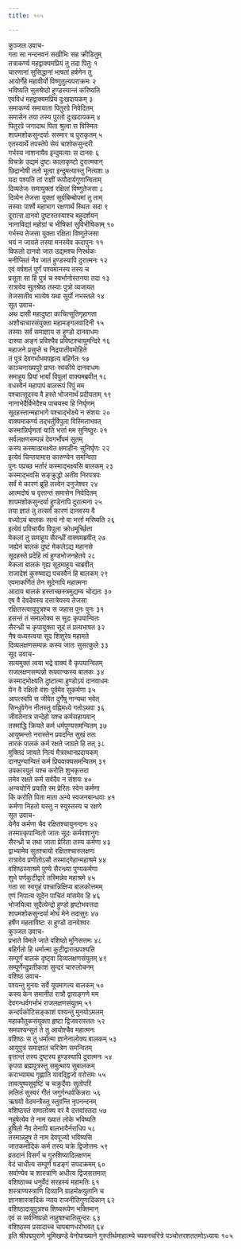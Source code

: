 ```yaml
---
title: १०५

---
```

कुञ्जल उवाच-  
गता सा नन्दनवनं सखीभिः सह क्रीडितुम्  
तत्राकर्ण्य महद्वाक्यमप्रियं तु तदा पितुः १  
चारणानां सुसिद्धानां भाषतां हर्षणेन तु  
आयोर्गेहे महावीर्यो विष्णुतुल्यपराक्रमः २  
भविष्यति सुतश्रेष्ठो हुण्डस्यान्तं करिष्यति  
एवंविधं महद्वाक्यमप्रियं दुःखदायकम् ३  
समाकर्ण्य समायाता पितुरग्रे निवेदितम्  
समासेन तया तस्य पुरतो दुःखदायकम् ४  
पितुरग्रे जगादाथ पिता श्रुत्वा स विस्मितः  
शापमशोकसुन्दर्याः सस्मार च पुराकृतम् ५  
एतस्यार्थे तपस्तेपे सेयं चाशोकसुन्दरी  
गर्भस्य नाशनायैव इन्दुमत्याः स दानवः ६  
विचक्रे उद्यमं दुष्टः कालाकृष्टो दुरात्मवान्  
छिद्रान्वेषी ततो भूत्वा इन्दुमत्यास्तु नित्यशः ७  
यदा पश्यति तां राज्ञीं रूपौदार्यगुणान्विताम्  
दिव्यतेजः समायुक्तां रक्षितां विष्णुतेजसा ८  
दिव्येन तेजसा युक्तां सूर्यबिम्बोपमां तु ताम्  
तस्याः पार्श्वे महाभाग रक्षणार्थं स्थितः सदा ९  
दूरात्स दानवो दुष्टस्तस्याश्च बहुदर्शयन्  
नानाविद्यां महोग्रां च भीषिकां सुविभीषिकाम् १०  
गर्भस्य तेजसा युक्ता रक्षिता विष्णुतेजसा  
भयं न जायते तस्या मनस्येव कदापुनः ११  
विफलो दानवो जात उद्यमश्च निरर्थकः  
मनीप्सितं नैव जातं हुण्डस्यापि दुरात्मनः १२  
एवं वर्षशतं पूर्णं पश्यमानस्य तस्य च  
प्रसूता सा हि पुत्रं च स्वर्भानोस्तनया तदा १३  
रात्रावेव सुतश्रेष्ठ तस्याः पुत्रो व्यजायत  
तेजसातीव भात्येष यथा सूर्यो नभस्तले १४  
सूत उवाच-  
अथ दासी महादुष्टा काचित्सूतिगृहागता  
अशौचाचारसंयुक्ता महामङ्गलवादिनी १५  
तस्याः सर्वं समाज्ञाय स हुण्डो दानवाधमः  
दास्या अङ्गं प्रविश्यैव प्रविष्टश्चायुमन्दिरे १६  
महाजने प्रसुप्ते च निद्रयातीवमोहिते  
तं पुत्रं देवगर्भाभमपहृत्य बहिर्गतः १७  
काञ्चनाख्यपुरे प्राप्तः स्वकीये दानवाधमः  
समाहूय प्रियां भार्यां विपुलां वाक्यमब्रवीत् १८  
वधस्वैनं महापापं बालरूपं रिपुं मम  
पश्चात्सूदस्य वै हस्ते भोजनार्थं प्रदीयताम् १९  
नानाभेदैर्विभेदैश्च पाचयस्व हि निर्घृणम्  
सूदहस्तान्महाभागे पश्चाद्भोक्ष्ये न संशयः २०  
वाक्यमाकर्ण्य तद्भर्तुर्विपुला विस्मिताभवत्  
कस्मान्निर्घृणतां याति भर्त्ता मम सुनिष्ठुरः २१  
सर्वलक्षणसम्पन्नं देवगर्भोपमं सुतम्  
कस्य कस्मात्प्रभक्ष्येत क्षमाहीनः सुनिर्घृणः २२  
इत्येवं चिन्तयामास कारुण्येन समन्विता  
पुनः पप्रच्छ भर्तारं कस्माद्भक्ष्यसि बालकम् २३  
कस्माद्भवसि सङ्क्रुद्धो अतीव निरपत्रपः  
सर्वं मे कारणं ब्रूहि तत्त्वेन दनुजेश्वर २४  
आत्मदोषं च वृत्तान्तं समासेन निवेदितम्  
शापमशोकसुन्दर्या हुण्डेनापि दुरात्मना २५  
तया ज्ञातं तु तत्सर्वं कारणं दानवस्य वै  
वध्योऽयं बालकः सत्यं नो वा भर्त्ता मरिष्यति २६  
इत्येवं प्रविचार्यैव विपुला क्रोधमूर्च्छिता  
मेकलां तु समाहूय सैरन्ध्रीं वाक्यमब्रवीत् २७  
जह्येनं बालकं दुष्टं मेकलेऽद्य महानसे  
सूदहस्ते प्रदेहि त्वं हुण्डभोजनहेतवे २८  
मेकला बालकं गृह्य सूदमाहूय चाब्रवीत्  
राजादेशं कुरुष्वाद्य पचस्वैनं हि बालकम् २९  
एवमाकर्णितं तेन सूदेनापि महात्मना  
आदाय बालकं हस्ताच्छस्त्रमुद्यम्य चोद्यतः ३०  
एष वै देवदेवस्य दत्तात्रेयस्य तेजसा  
रक्षितस्त्वायुपुत्रश्च स जहास पुनः पुनः ३१  
हसन्तं तं समालोक्य स सूदः कृपयान्वितः  
सैरन्ध्री च कृपायुक्ता सूदं तं प्रत्यभाषत ३२  
नैष वध्यस्त्वया सूद शिशुरेव महामते  
दिव्यलक्षणसम्पन्नः कस्य जातः सुसत्कुले ३३  
सूद उवाच-  
सत्यमुक्तं त्वया भद्रे वाक्यं वै कृपयान्वितम्  
राजलक्षणसम्पन्नो रूपवान्कस्य बालकः ३४  
कस्माद्भोक्ष्यति दुष्टात्मा हुण्डोऽयं दानवाधमः  
येन वै रक्षितो वंशः पूर्वमेव सुकर्मणा ३५  
आपत्स्वपि स जीवेत दुर्गेषु नान्यथा भवेत्  
सिन्धुवेगेन नीतस्तु वह्निमध्ये गतोऽथवा ३६  
जीवतेनात्र सन्देहो यश्च कर्मसहायवान्  
तस्माद्धि क्रियते कर्म धर्मपुण्यसमन्वितम् ३७  
आयुष्मन्तो नरास्तेन प्रवदन्ति सुखं ततः  
तारकं पालकं कर्म रक्षते जाग्रते हि तत् ३८  
मुक्तिदं जायते नित्यं मैत्रस्थानप्रदायकम्  
दानपुण्यान्वितं कर्म प्रियवाक्यसमन्वितम् ३९  
उपकारयुतं यश्च करोति शुभकृत्तदा  
तमेव रक्षते कर्म सर्वदैव न संशयः ४०  
अन्ययोनिं प्रयाति स्म प्रेरितः स्वेन कर्मणा  
किं करोति पिता माता अन्ये स्वजनबान्धवाः ४१  
कर्मणा निहतो यस्तु न स्युस्तस्य च रक्षणे  
सूत उवाच-  
येनैव कर्मणा चैव रक्षितश्चायुनन्दनः ४२  
तस्मात्कृपान्वितो जातः सूदः कर्मवशानुगः  
सैरन्ध्री च तथा जाता प्रेरिता तस्य कर्मणा ४३  
द्वाभ्यामेव सुतश्चायो रक्षितश्चारुलक्षणः  
रात्रावेव प्रणीतोऽसौ तस्माद्गेहान्महाश्रमे ४४  
वशिष्ठस्याश्रमे पुण्ये सैरन्ध्र्या पुण्यकर्मणा  
शुभे पर्णकुटीद्वारे तस्मिन्नेव महाश्रमे ४५  
गता सा स्वगृहं पश्चान्निक्षिप्य बालकोत्तमम्  
एणं निपात्य सूदेन पाचितं मांसमेव हि ४६  
भोजयित्वा सुदैत्येन्द्रो हुण्डो हृष्टोभवत्तदा  
शापमशोकसुन्दर्या मोघं मेने तदासुरः ४७  
हर्षेण महताविष्टः स हुण्डो दानवेश्वरः  
कुञ्जल उवाच-  
प्रभाते विमले जाते वशिष्ठो मुनिसत्तमः ४८  
बहिर्गतो हि धर्मात्मा कुटीद्वारात्प्रपश्यति  
सम्पूर्णं बालकं दृष्ट्वा दिव्यलक्षणसंयुतम् ४९  
सम्पूर्णेन्दुप्रतीकाशं सुन्दरं चारुलोचनम्  
वशिष्ठ उवाच-  
पश्यन्तु मुनयः सर्वे यूयमागत्य बालकम् ५०  
कस्य केन समानीतं रात्रौ द्वाराङ्गणे मम  
देवगन्धर्वगर्भाभं राजलक्षणसंयुतम् ५१  
कन्दर्पकोटिसङ्काशं पश्यन्तु मुनयोऽमलम्  
महाकौतुकसंयुक्ता हृष्टा द्विजवरास्ततः ५२  
समपश्यन्सुतं ते तु आयोश्चैव महात्मनः  
वशिष्ठः स तु धर्मात्मा ज्ञानेनालोक्य बालकम् ५३  
आयुपुत्रं समाज्ञातं चरित्रेण समन्वितम्  
वृत्तान्तं तस्य दुष्टस्य हुण्डस्यापि दुरात्मनः ५४  
कृपया ब्रह्मपुत्रस्तु समुत्थाय सुबालकम्  
कराभ्यामथ गृह्णाति यावद्द्विजो वरोत्तमः ५५  
तावत्पुष्पसुवृष्टिं च चक्रुर्देवाः सुतोपरि  
ललितं सुस्वरं गीतं जगुर्गन्धर्वकिन्नराः ५६  
ऋषयो वेदमन्त्रैस्तु स्तुवन्ति नृपनन्दनम्  
वशिष्ठस्तं समालोक्य वरं वै दत्तवांस्तदा ५७  
नहुषेत्येव ते नाम ख्यातं लोके भविष्यति  
हुषितो नैव तेनापि बालभावैर्नराधिप ५८  
तस्मान्नहुष ते नाम देवपूज्यो भविष्यसि  
जातकर्मादिकं कर्म तस्य चक्रे द्विजोत्तमः ५९  
व्रतदानं विसर्गं च गुरुशिष्यादिलक्षणम्  
वेदं चाधीत्य सम्पूर्णं षडङ्गं सपदक्रमम् ६०  
सर्वाण्येव च शास्त्राणि अधीत्य द्विजसत्तमात्  
वशिष्ठाच्च धनुर्वेदं सरहस्यं महामतिः ६१  
शस्त्राण्यस्त्राणि दिव्यानि ग्राहमोक्षयुतानि च  
ज्ञानशास्त्रादिकं न्याय राजनीतिगुणादिकान् ६२  
वशिष्ठादायुपुत्रश्च शिष्यरूपेण भक्तिमान्  
एवं स सर्वनिष्पन्नो नाहुषश्चातिसुन्दरः ६३  
वशिष्ठस्य प्रसादाच्च चापबाणधरोभवत् ६४  
इति श्रीपद्मपुराणे भूमिखण्डे वेनोपाख्याने गुरुतीर्थमाहात्म्ये च्यवनचरित्रे पञ्चोत्तरशततमोऽध्यायः १०५